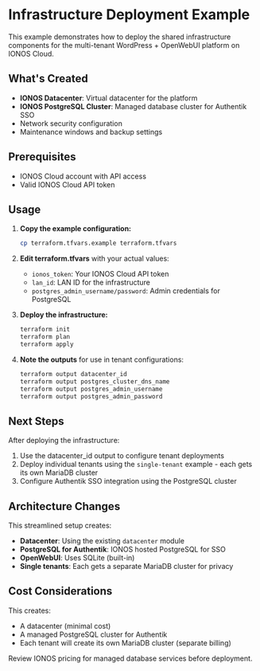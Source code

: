 # Infrastructure Deployment Example

This example demonstrates how to deploy the shared infrastructure components for the multi-tenant WordPress + OpenWebUI platform on IONOS Cloud.

## What's Created

- **IONOS Datacenter**: Virtual datacenter for the platform
- **IONOS PostgreSQL Cluster**: Managed database cluster for Authentik SSO
- Network security configuration
- Maintenance windows and backup settings

## Prerequisites

- IONOS Cloud account with API access
- Valid IONOS Cloud API token

## Usage

1. **Copy the example configuration:**
   ```bash
   cp terraform.tfvars.example terraform.tfvars
   ```

2. **Edit terraform.tfvars** with your actual values:
   - `ionos_token`: Your IONOS Cloud API token
   - `lan_id`: LAN ID for the infrastructure
   - `postgres_admin_username/password`: Admin credentials for PostgreSQL

3. **Deploy the infrastructure:**
   ```bash
   terraform init
   terraform plan
   terraform apply
   ```

4. **Note the outputs** for use in tenant configurations:
   ```bash
   terraform output datacenter_id
   terraform output postgres_cluster_dns_name
   terraform output postgres_admin_username
   terraform output postgres_admin_password
   ```

## Next Steps

After deploying the infrastructure:

1. Use the datacenter_id output to configure tenant deployments
2. Deploy individual tenants using the `single-tenant` example - each gets its own MariaDB cluster
3. Configure Authentik SSO integration using the PostgreSQL cluster

## Architecture Changes

This streamlined setup creates:
- **Datacenter**: Using the existing `datacenter` module
- **PostgreSQL for Authentik**: IONOS hosted PostgreSQL for SSO
- **OpenWebUI**: Uses SQLite (built-in) 
- **Single tenants**: Each gets a separate MariaDB cluster for privacy

## Cost Considerations

This creates:
- A datacenter (minimal cost)
- A managed PostgreSQL cluster for Authentik
- Each tenant will create its own MariaDB cluster (separate billing)

Review IONOS pricing for managed database services before deployment.